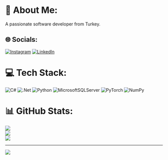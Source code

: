 # 💫 About Me:
A passionate software developer from Turkey.


## 🌐 Socials:
[![Instagram](https://img.shields.io/badge/Instagram-%23E4405F.svg?logo=Instagram&logoColor=white)](https://instagram.com/furkangokirmakk) [![LinkedIn](https://img.shields.io/badge/LinkedIn-%230077B5.svg?logo=linkedin&logoColor=white)](https://linkedin.com/in/furkangokirmak) 

# 💻 Tech Stack:
![C#](https://img.shields.io/badge/c%23-%23239120.svg?style=flat&logo=c-sharp&logoColor=white) ![.Net](https://img.shields.io/badge/.NET-5C2D91?style=flat&logo=.net&logoColor=white) ![Python](https://img.shields.io/badge/python-3670A0?style=flat&logo=python&logoColor=ffdd54) ![MicrosoftSQLServer](https://img.shields.io/badge/Microsoft%20SQL%20Server-CC2927?style=flat&logo=microsoft%20sql%20server&logoColor=white) ![PyTorch](https://img.shields.io/badge/PyTorch-%23EE4C2C.svg?style=flat&logo=PyTorch&logoColor=white) ![NumPy](https://img.shields.io/badge/numpy-%23013243.svg?style=flat&logo=numpy&logoColor=white)
# 📊 GitHub Stats:
![](https://github-readme-stats.vercel.app/api?username=furkangokirmak&theme=dark&hide_border=false&include_all_commits=true&count_private=false)<br/>
![](https://github-readme-streak-stats.herokuapp.com/?user=furkangokirmak&theme=dark&hide_border=false)<br/>
![](https://github-readme-stats.vercel.app/api/top-langs/?username=furkangokirmak&theme=dark&hide_border=false&include_all_commits=true&count_private=false&layout=compact)

---
[![](https://visitcount.itsvg.in/api?id=furkangokirmak&icon=3&color=0)](https://visitcount.itsvg.in)

<!-- Proudly created with GPRM ( https://gprm.itsvg.in ) -->
